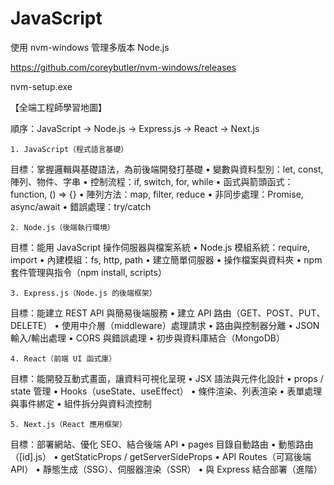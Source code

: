 # JavaScript

使用 nvm-windows 管理多版本 Node.js

https://github.com/coreybutler/nvm-windows/releases

nvm-setup.exe

【全端工程師學習地圖】

順序：JavaScript → Node.js → Express.js → React → Next.js

	1. JavaScript（程式語言基礎）

目標：掌握邏輯與基礎語法，為前後端開發打基礎
	•	變數與資料型別：let, const, 陣列、物件、字串
	•	控制流程：if, switch, for, while
	•	函式與箭頭函式：function, () => {}
	•	陣列方法：map, filter, reduce
	•	非同步處理：Promise, async/await
	•	錯誤處理：try/catch

	2. Node.js（後端執行環境）

目標：能用 JavaScript 操作伺服器與檔案系統
	•	Node.js 模組系統：require, import
	•	內建模組：fs, http, path
	•	建立簡單伺服器
	•	操作檔案與資料夾
	•	npm 套件管理與指令（npm install, scripts）

	3. Express.js（Node.js 的後端框架）

目標：能建立 REST API 與簡易後端服務
	•	建立 API 路由（GET、POST、PUT、DELETE）
	•	使用中介層（middleware）處理請求
	•	路由與控制器分離
	•	JSON 輸入/輸出處理
	•	CORS 與錯誤處理
	•	初步與資料庫結合（MongoDB）

	4. React（前端 UI 函式庫）

目標：能開發互動式畫面，讓資料可視化呈現
	•	JSX 語法與元件化設計
	•	props / state 管理
	•	Hooks（useState、useEffect）
	•	條件渲染、列表渲染
	•	表單處理與事件綁定
	•	組件拆分與資料流控制

	5. Next.js（React 應用框架）

目標：部署網站、優化 SEO、結合後端 API
	•	pages 目錄自動路由
	•	動態路由（[id].js）
	•	getStaticProps / getServerSideProps
	•	API Routes（可寫後端 API）
	•	靜態生成（SSG）、伺服器渲染（SSR）
	•	與 Express 結合部署（進階）

